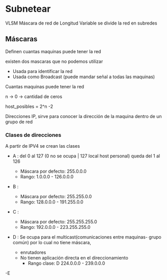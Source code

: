 # Subnetear
VLSM Máscara de red de Longitud Variable 
  se divide la red en subredes

## Máscaras
Definen cuantas maquinas puede tener la red

existen dos mascaras que no podemos utilizar
- Usada para identificar la red
- Usada como Broadcast (puede mandar señal a todas las maquinas)

Cuantas maquinas puede tener la red

n -> 0 -> cantidad de ceros

host_posibles = 2^n -2

Direcciones IP, sirve para conocer la dirección de la maquina dentro de un grupo de red

### Clases de direcciones
A partir de IPV4 se crean las clases

- A : del 0 al 127 (0 no se ocupa | 127 local host personal) queda del 1 al 126
  - Máscara por defecto: 255.0.0.0
  - Rango: 1.0.0.0 - 126.0.0.0

- B : 
  - Máscara por defecto: 255.255.0.0
  - Rango: 128.0.0.0 - 191.255.0.0

- C :
  - Máscara por defecto: 255.255.255.0
  - Rango: 192.0.0.0 - 223.255.255.0 

- D : Se ocupa para el multicast(comunicaciones entre maquinas- grupo común) por lo cual no tiene máscara, 
  - enrutadores  
  * No tienen aplicación directa en el direccionamiento
    - Rango clase: D 224.0.0.0 - 239.0.0.0

-E